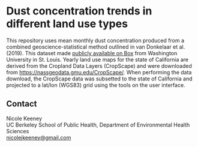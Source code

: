 # Dust concentration trends in different land use types 
This repository uses mean monthly dust concentration produced from a combined geoscience-statistical method outlined in van Donkelaar et al. (2019). This dataset made [publicly available on Box](https://wustl.app.box.com/s/wk3144jc6xfy6ujfvyv5m2yfk33nz2nn/folder/136086352053) from Washington University in St. Louis. Yearly land use maps for the state of California are derived from the Cropland Data Layers (CropScape) and were downloaded from https://nassgeodata.gmu.edu/CropScape/. When performing the data download, the CropScape data was subsetted to the state of California and projected to a lat/lon (WGS83) grid using the tools on the user interface.


## Contact 
Nicole Keeney<br>
UC Berkeley School of Public Health, Department of Environmental Health Sciences<br>
nicolejkeeney@gmail.com
